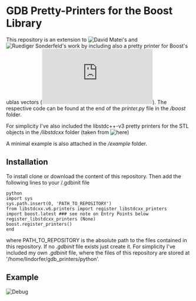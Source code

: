 # GDB Pretty-Printers for the Boost Library

This repository is an extension to ![David Matei's](https://github.com/mateidavid/Boost-Pretty-Printer) and ![Ruediger Sonderfeld's](https://github.com/ruediger/Boost-Pretty-Printer) work by including also a pretty printer for Boost's ublas vectors (![boost::numeric::ublas::vector](https://www.boost.org/doc/libs/1_65_1/libs/numeric/ublas/doc/index.html)). The respective code can be found at the end of the *printer.py* file in the */boost* folder.

For simplicity I've also included the libstdc++-v3 pretty printers for the STL objects in the */libstdcxx* folder (taken from ![here](https://gcc.gnu.org/svn/gcc/branches/gcc-4_8-branch/libstdc++-v3/python/libstdcxx/))

A minimal example is also attached in the */example* folder. 


## Installation

To install clone or download the content of this repository. Then add the following lines to your /.gdbinit file

    python
    import sys 
    sys.path.insert(0, 'PATH_TO_REPOSITORY')
    from libstdcxx.v6.printers import register_libstdcxx_printers
    import boost.latest ### see note on Entry Points below
    register_libstdcxx_printers (None)
    boost.register_printers()
    end

where PATH_TO_REPOSITORY is the absolute path to the files contained in this repository. If no *.gdbinit* file exists just create it. For simplicity I've included my own *.gdbinit* file, where the files of this repository are stored at '/home/lindorfer/gdb_printers/python'.

## Example

![Debug](https://user-images.githubusercontent.com/21077042/96250845-c8f31780-0faf-11eb-80a4-9c9bd27fb0b7.png)

